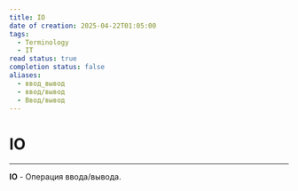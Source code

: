 ```yaml
---
title: IO
date of creation: 2025-04-22T01:05:00
tags:
  - Terminology
  - IT
read status: true
completion status: false
aliases:
  - ввод_вывод
  - ввод/вывод
  - Ввод/вывод
---
```

# IO
---
**IO** - Операция ввода/вывода.